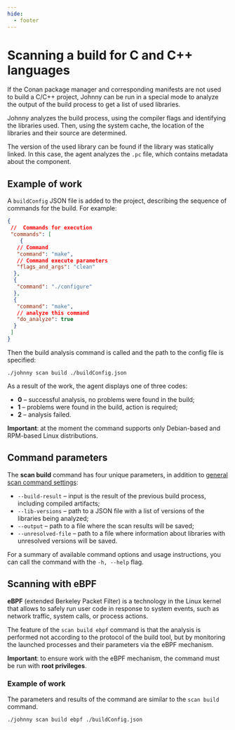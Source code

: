 ```yaml
---
hide:
  - footer
---
```


# Scanning a build for C and C++ languages

If the Conan package manager and corresponding manifests are not used to build a C/C++ project, Johnny can be run in a special mode to analyze the output of the build process to get a list of used libraries.

Johnny analyzes the build process, using the compiler flags and identifying the libraries used. Then, using the system cache, the location of the libraries and their source are determined.

The version of the used library can be found if the library was statically linked. In this case, the agent analyzes the `.pc` file, which contains metadata about the component.

## Example of work

A `buildConfig` JSON file is added to the project, describing the sequence of commands for the build. For example:

```json
{
 //  Commands for execution
 "commands": [
    {
   // Command
   "command": "make",
   // Command execute parameters
   "flags_and_args": "clean"
  },
  {
   "command": "./configure"
  },
  {
   "command": "make",
   // analyze this command
   "do_analyze": true
  }
 ]
}
```

Then the build analysis command is called and the path to the config file is specified:

```shell
./johnny scan build ./buildConfig.json
```

As a result of the work, the agent displays one of three codes:

- **0** – successful analysis, no problems were found in the build;
- **1** – problems were found in the build, action is required;
- **2** – analysis failed.

**Important**: at the moment the command supports only Debian-based and RPM-based Linux distributions.

## Сommand parameters

The **scan build** command has four unique parameters, in addition to [general scan command settings](/agent/scan.en/#launch-options):

- `--build-result` – input is the result of the previous build process, including compiled artifacts;
- `--lib-versions` – path to a JSON file with a list of versions of the libraries being analyzed;
- `--output` – path to a file where the scan results will be saved;
- `--unresolved-file` – path to a file where information about libraries with unresolved versions will be saved.

For a summary of available command options and usage instructions, you can call the command with the `-h, --help` flag.

## Scanning with eBPF

**eBPF** (extended Berkeley Packet Filter) is a technology in the Linux kernel that allows to safely run user code in response to system events, such as network traffic, system calls, or process actions.

The feature of the `scan build ebpf` command is that the analysis is performed not according to the protocol of the build tool, but by monitoring the launched processes and their parameters via the eBPF mechanism.

**Important**: to ensure work with the eBPF mechanism, the command must be run with **root privileges**.

### Example of work

The parameters and results of the command are similar to the `scan build` command.

```shell
./johnny scan build ebpf ./buildConfig.json
```
